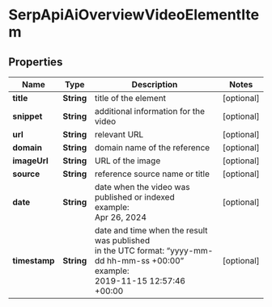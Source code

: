 # SerpApiAiOverviewVideoElementItem


## Properties

| Name | Type | Description | Notes |
|------------ | ------------- | ------------- | -------------|
**title** | **String** | title of the element |[optional]|
**snippet** | **String** | additional information for the video |[optional]|
**url** | **String** | relevant URL |[optional]|
**domain** | **String** | domain name of the reference |[optional]|
**imageUrl** | **String** | URL of the image |[optional]|
**source** | **String** | reference source name or title |[optional]|
**date** | **String** | date when the video was published or indexed<br>example:<br>Apr 26, 2024 |[optional]|
**timestamp** | **String** | date and time when the result was published<br>in the UTC format: “yyyy-mm-dd hh-mm-ss +00:00”<br>example:<br>2019-11-15 12:57:46 +00:00 |[optional]|